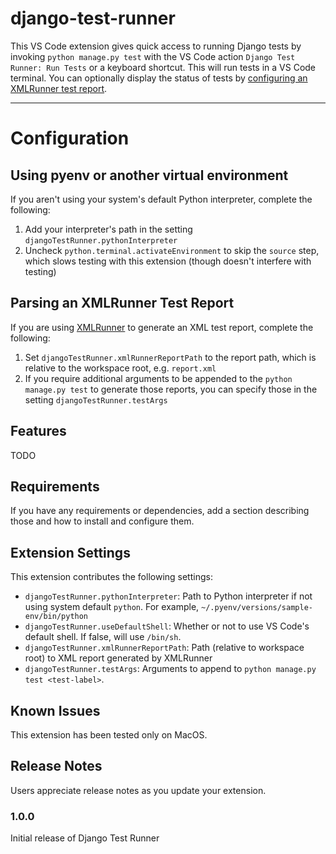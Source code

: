 # django-test-runner

This VS Code extension gives quick access to running Django tests by invoking `python manage.py test` with the VS Code action `Django Test Runner: Run Tests` or a keyboard shortcut. This will run tests in a VS Code terminal. You can optionally display the status of tests by [configuring an XMLRunner test report](#parsing-an-xmlrunner-testreport).

---

# Configuration

## Using pyenv or another virtual environment

If you aren't using your system's default Python interpreter, complete the following:

1. Add your interpreter's path in the setting `djangoTestRunner.pythonInterpreter`
2. Uncheck `python.terminal.activateEnvironment` to skip the `source` step, which slows testing with this extension (though doesn't interfere with testing)

## Parsing an XMLRunner Test Report

If you are using [XMLRunner](https://github.com/xmlrunner/unittest-xml-reporting) to generate an XML test report, complete the following:

1. Set `djangoTestRunner.xmlRunnerReportPath` to the report path, which is relative to the workspace root, e.g. `report.xml`
2. If you require additional arguments to be appended to the `python manage.py test` to generate those reports, you can specify those in the setting `djangoTestRunner.testArgs`

## Features

TODO

## Requirements

If you have any requirements or dependencies, add a section describing those and how to install and configure them.

## Extension Settings

This extension contributes the following settings:

- `djangoTestRunner.pythonInterpreter`: Path to Python interpreter if not using system default `python`. For example, `~/.pyenv/versions/sample-env/bin/python`
- `djangoTestRunner.useDefaultShell`: Whether or not to use VS Code's default shell. If false, will use `/bin/sh`.
- `djangoTestRunner.xmlRunnerReportPath`: Path (relative to workspace root) to XML report generated by XMLRunner
- `djangoTestRunner.testArgs`: Arguments to append to `python manage.py test <test-label>`.

## Known Issues

This extension has been tested only on MacOS.

## Release Notes

Users appreciate release notes as you update your extension.

### 1.0.0

Initial release of Django Test Runner
